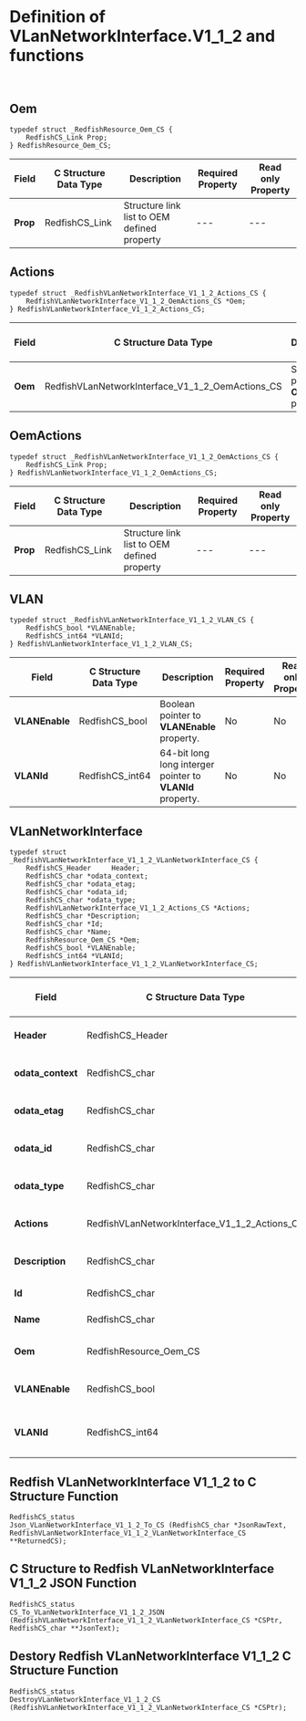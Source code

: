 # Definition of VLanNetworkInterface.V1_1_2 and functions<br><br>

## Oem
    typedef struct _RedfishResource_Oem_CS {
        RedfishCS_Link Prop;
    } RedfishResource_Oem_CS;

|Field |C Structure Data Type|Description |Required Property|Read only Property
| ---  | --- | --- | --- | ---
|**Prop**|RedfishCS_Link| Structure link list to OEM defined property| ---| ---


## Actions
    typedef struct _RedfishVLanNetworkInterface_V1_1_2_Actions_CS {
        RedfishVLanNetworkInterface_V1_1_2_OemActions_CS *Oem;
    } RedfishVLanNetworkInterface_V1_1_2_Actions_CS;

|Field |C Structure Data Type|Description |Required Property|Read only Property
| ---  | --- | --- | --- | ---
|**Oem**|RedfishVLanNetworkInterface_V1_1_2_OemActions_CS| Structure points to **Oem** property.| No| No


## OemActions
    typedef struct _RedfishVLanNetworkInterface_V1_1_2_OemActions_CS {
        RedfishCS_Link Prop;
    } RedfishVLanNetworkInterface_V1_1_2_OemActions_CS;

|Field |C Structure Data Type|Description |Required Property|Read only Property
| ---  | --- | --- | --- | ---
|**Prop**|RedfishCS_Link| Structure link list to OEM defined property| ---| ---


## VLAN
    typedef struct _RedfishVLanNetworkInterface_V1_1_2_VLAN_CS {
        RedfishCS_bool *VLANEnable;
        RedfishCS_int64 *VLANId;
    } RedfishVLanNetworkInterface_V1_1_2_VLAN_CS;

|Field |C Structure Data Type|Description |Required Property|Read only Property
| ---  | --- | --- | --- | ---
|**VLANEnable**|RedfishCS_bool| Boolean pointer to **VLANEnable** property.| No| No
|**VLANId**|RedfishCS_int64| 64-bit long long interger pointer to **VLANId** property.| No| No


## VLanNetworkInterface
    typedef struct _RedfishVLanNetworkInterface_V1_1_2_VLanNetworkInterface_CS {
        RedfishCS_Header     Header;
        RedfishCS_char *odata_context;
        RedfishCS_char *odata_etag;
        RedfishCS_char *odata_id;
        RedfishCS_char *odata_type;
        RedfishVLanNetworkInterface_V1_1_2_Actions_CS *Actions;
        RedfishCS_char *Description;
        RedfishCS_char *Id;
        RedfishCS_char *Name;
        RedfishResource_Oem_CS *Oem;
        RedfishCS_bool *VLANEnable;
        RedfishCS_int64 *VLANId;
    } RedfishVLanNetworkInterface_V1_1_2_VLanNetworkInterface_CS;

|Field |C Structure Data Type|Description |Required Property|Read only Property
| ---  | --- | --- | --- | ---
|**Header**|RedfishCS_Header|Redfish C structure header|---|---
|**odata_context**|RedfishCS_char| String pointer to **@odata.context** property.| No| No
|**odata_etag**|RedfishCS_char| String pointer to **@odata.etag** property.| No| No
|**odata_id**|RedfishCS_char| String pointer to **@odata.id** property.| Yes| No
|**odata_type**|RedfishCS_char| String pointer to **@odata.type** property.| Yes| No
|**Actions**|RedfishVLanNetworkInterface_V1_1_2_Actions_CS| Structure points to **Actions** property.| No| No
|**Description**|RedfishCS_char| String pointer to **Description** property.| No| Yes
|**Id**|RedfishCS_char| String pointer to **Id** property.| Yes| Yes
|**Name**|RedfishCS_char| String pointer to **Name** property.| Yes| Yes
|**Oem**|RedfishResource_Oem_CS| Structure points to **Oem** property.| No| No
|**VLANEnable**|RedfishCS_bool| Boolean pointer to **VLANEnable** property.| No| No
|**VLANId**|RedfishCS_int64| 64-bit long long interger pointer to **VLANId** property.| No| No
## Redfish VLanNetworkInterface V1_1_2 to C Structure Function
    RedfishCS_status
    Json_VLanNetworkInterface_V1_1_2_To_CS (RedfishCS_char *JsonRawText, RedfishVLanNetworkInterface_V1_1_2_VLanNetworkInterface_CS **ReturnedCS);

## C Structure to Redfish VLanNetworkInterface V1_1_2 JSON Function
    RedfishCS_status
    CS_To_VLanNetworkInterface_V1_1_2_JSON (RedfishVLanNetworkInterface_V1_1_2_VLanNetworkInterface_CS *CSPtr, RedfishCS_char **JsonText);

## Destory Redfish VLanNetworkInterface V1_1_2 C Structure Function
    RedfishCS_status
    DestroyVLanNetworkInterface_V1_1_2_CS (RedfishVLanNetworkInterface_V1_1_2_VLanNetworkInterface_CS *CSPtr);

